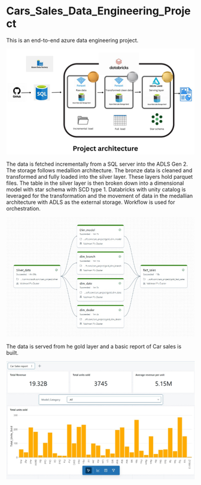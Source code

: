 # Cars_Sales_Data_Engineering_Project
This is an end-to-end azure data engineering project. 

![Diagram](Architecture.jpg)

The data is fetched incrementally from a SQL server into the ADLS Gen 2. The storage follows medallion architecture. The bronze data is cleaned and transformed and fully loaded into the silver layer. These layers hold parquet files. The table in the silver layer is then broken down into a dimensional model with star schema with SCD type 1. Databricks with unity catalog is leveraged for the transformation and the movement of data in the medallian architecture with ADLS as the external storage. Workflow is used for orchestration. 

![Diagram](workflow.jpeg)

The data is served from he gold layer and a basic report of Car sales is built.

![Diagram](truereport.jpeg)
